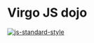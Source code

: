 # Virgo JS dojo
[![js-standard-style](https://img.shields.io/badge/code%20style-standard-brightgreen.svg)](http://standardjs.com)
